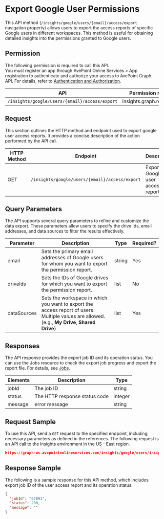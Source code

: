 # Export Google User Permissions

This API method (`/insights/google/users/{email}/access/export` navigation property) allows users to export the access reports of specific Google users in different workspaces. This method is useful for obtaining detailed insights into the permissions granted to Google users. 

## Permission 

The following permission is required to call this API.  
You must register an app through AvePoint Online Services > App registration to authenticate and authorize your access to AvePoint Graph API. For details, refer to [Authentication and Authorization](https://learn.avepoint.com/docs/Use-AvePoint-Graph-API.html#authentication-and-authorization).

| API     | Permission required | 
|-------------------|---------------|
| `/insights/google/users/{email}/access/export` |insights.graph.readwrite.all  |

## Request 

This section outlines the HTTP method and endpoint used to export google user access reports. It provides a concise description of the action performed by the API call. 

| HTTP Method | Endpoint | Description |
| --- | --- | --- |
| GET | `/insights/google/users/{email}/access/export` | Exports the Google user access report. |


## Query Parameters

The API supports several query parameters to refine and customize the data export. These parameters allow users to specify the drive Ids, email addresses, and data sources to filter the results effectively.


| Parameter  | Description                                                                 | Type   | Required? |
|------------|-----------------------------------------------------------------------------|--------|-----------|
| email| Sets the primary email addresses of Google users for whom you want to export the permission report. | string | Yes |
| driveIds | Sets the IDs of Google drives for which you want to export the permission report. | list | No | 
| dataSources | Sets the workspace in which you want to export the access report of users. Multiple values are allowed. (e.g., **My Drive**, **Shared Drive**)| list | Yes |


## Responses

The API response provides the export job ID and its operation status. You can use the Jobs resource to check the export job progress and export the report file. For details, see [Jobs](../exportJobs/exportJobFile.md).

| Elements	| Description	|Type|
|---|--- |---|
|jobId	 | The job ID	| string |
|status |	The HTTP response status code |	integer|
|message | error message | string |

## Request Sample

To use this API, send a `GET` request to the specified endpoint, including necessary parameters as defined in the references. The following request is an API call to the Insights environment in the US - East region.

```json
https://graph-us.avepointonlineservices.com/insights/google/users/insights***and**@avepoint*****.com/access/export?exportOptionType=2&driveIds=0ALUvlYxwVLhSUk9PVA&dataSources=shared%20drive&dataSources=my%20drive
```

## Response Sample  

The following is a sample response for this API method, which includes export job ID of the user access report and its operation status. 

```json
{
  "jobId": "67891",
  "status": 200,
  "message": ""
}